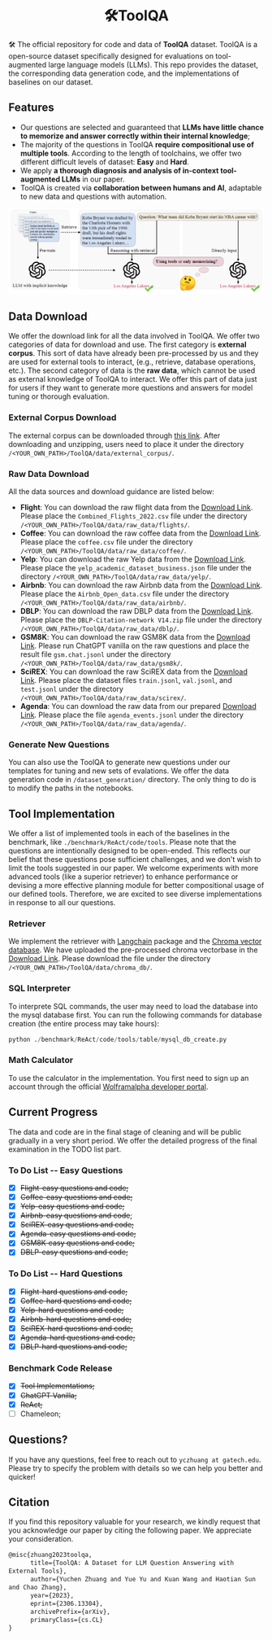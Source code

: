 <div align= "center">
    <h1> 🛠️ToolQA</h1>
</div>

🛠️ The official repository for code and data of **ToolQA** dataset. ToolQA is a open-source dataset specifically designed for evaluations on tool-augmented large language models (LLMs). This repo provides the dataset, the corresponding data generation code, and the implementations of baselines on our dataset.

## Features

- Our questions are selected and guaranteed that **LLMs have little chance to memorize and answer correctly within their internal knowledge**;
- The majority of the questions in ToolQA **require compositional use of multiple tools**. According to the length of toolchains, we offer two different difficult levels of dataset: **Easy** and **Hard**.
- We apply **a thorough diagnosis and analysis of in-context tool-augmented LLMs** in our paper.
- ToolQA is created via **collaboration between humans and AI**, adaptable to new data and questions with automation.

<p align="center">
  <img 
    width="800"
    src="./figure/overview.png"
  >
</p>

## Data Download
We offer the download link for all the data involved in ToolQA. We offer two categories of data for download and use. The first category is **external corpus**. This sort of data have already been pre-processed by us and they are used for external tools to interact, (e.g., retrieve, database operations, etc.). The second category of data is the **raw data**, which cannot be used as external knowledge of ToolQA to interact. We offer this part of data just for users if they want to generate more questions and answers for model tuning or thorough evaluation.

### External Corpus Download
The external corpus can be downloaded through [this link](https://drive.google.com/file/d/1zRbHzPW2x4dDcfmphBWlan8cxUCRNmqk/view?usp=drive_link). After downloading and unzipping, users need to place it under the directory  ``/<YOUR_OWN_PATH>/ToolQA/data/external_corpus/``.

### Raw Data Download
All the data sources and download guidance are listed below:
- **Flight**: You can download the raw flight data from the [Download Link](https://www.kaggle.com/datasets/robikscube/flight-delay-dataset-20182022?select=Combined_Flights_2022.csv). Please place the ``Combined_Flights_2022.csv`` file under the directory ``/<YOUR_OWN_PATH>/ToolQA/data/raw_data/flights/``.
- **Coffee**: You can download the raw coffee data from the [Download Link](https://www.kaggle.com/datasets/psycon/daily-coffee-price). Please place the ``coffee.csv`` file under the directory ``/<YOUR_OWN_PATH>/ToolQA/data/raw_data/coffee/``.
- **Yelp**: You can download the raw Yelp data from the [Download Link](https://www.kaggle.com/datasets/yelp-dataset/yelp-dataset?select=yelp_academic_dataset_business.json). Please place the ``yelp_academic_dataset_business.json`` file under the directory ``/<YOUR_OWN_PATH>/ToolQA/data/raw_data/yelp/``.
- **Airbnb**: You can download the raw Airbnb data from the [Download Link](https://www.kaggle.com/datasets/arianazmoudeh/airbnbopendata). Please place the ``Airbnb_Open_data.csv`` file under the directory ``/<YOUR_OWN_PATH>/ToolQA/data/raw_data/airbnb/``.
- **DBLP**: You can download the raw DBLP data from the [Download Link](https://www.aminer.org/citation). Please place the ``DBLP-Citation-network V14.zip`` file under the directory ``/<YOUR_OWN_PATH>/ToolQA/data/raw_data/dblp/``.
- **GSM8K**: You can download the raw GSM8K data from the [Download Link](https://github.com/openai/grade-school-math). Please run ChatGPT vanilla on the raw questions and place the result file ``gsm.chat.jsonl`` under the directory ``/<YOUR_OWN_PATH>/ToolQA/data/raw_data/gsm8k/``.
- **SciREX**: You can download the raw SciREX data from the [Download Link](https://github.com/allenai/SciREX). Please place the dataset files ``train.jsonl``, ``val.jsonl``, and ``test.jsonl`` under the directory ``/<YOUR_OWN_PATH>/ToolQA/data/raw_data/scirex/``.
- **Agenda**: You can download the raw data from our prepared [Download Link](https://drive.google.com/file/d/1A-DP_EFGVglaXf6-RUzN2Oq4rB58jExG/view?usp=drive_link). Please place the file ``agenda_events.jsonl`` under the directory ``/<YOUR_OWN_PATH>/ToolQA/data/raw_data/agenda/``.

### Generate New Questions
You can also use the ToolQA to generate new questions under our templates for tuning and new sets of evalations. We offer the data generation code in `/dataset_generation/` directory. The only thing to do is to modify the paths in the notebooks.

## Tool Implementation

We offer a list of implemented tools in each of the baselines in the benchmark, like ``./benchmark/ReAct/code/tools``. Please note that the questions are intentionally designed to be open-ended. This reflects our belief that these questions pose sufficient challenges, and we don't wish to limit the tools suggested in our paper. We welcome experiments with more advanced tools (like a superior retriever) to enhance performance or devising a more effective planning module for better compositional usage of our defined tools. Therefore, we are excited to see diverse implementations in response to all our questions.

### Retriever
We implement the retriever with [Langchain](https://python.langchain.com/) package and the [Chroma vector database](https://docs.trychroma.com/). We have uploaded the pre-processed chroma vectorbase in the [Download Link](https://drive.google.com/file/d/1A--blpdTbH8C_UeLvyi2mxnqXEKaK7pp/view?usp=sharing). Please download the file under the directory ``/<YOUR_OWN_PATH>/ToolQA/data/chroma_db/``.

### SQL Interpreter
To interprete SQL commands, the user may need to load the database into the mysql database first. You can run the following commands for database creation (the entire process may take hours):
```python
python ./benchmark/ReAct/code/tools/table/mysql_db_create.py
```

### Math Calculator
To use the calculator in the implementation. You first need to sign up an account through the official [Wolframalpha developer portal](https://account.wolfram.com/login/oauth2/sign-in).

## Current Progress
The data and code are in the final stage of cleaning and will be public gradually in a very short period. We offer the detailed progress of the final examination in the TODO list part.

### To Do List -- Easy Questions
- [x] ~~Flight-easy questions and code;~~
- [x] ~~Coffee-easy questions and code;~~
- [x] ~~Yelp-easy questions and code;~~
- [x] ~~Airbnb-easy questions and code~~;
- [x] ~~SciREX-easy questions and code;~~
- [x] ~~Agenda-easy questions and code;~~
- [x] ~~GSM8K-easy questions and code;~~
- [x] ~~DBLP-easy questions and code;~~

### To Do List -- Hard Questions
- [x] ~~Flight-hard questions and code;~~
- [x] ~~Coffee-hard questions and code;~~
- [x] ~~Yelp-hard questions and code;~~
- [x] ~~Airbnb-hard questions and code;~~
- [x] ~~SciREX-hard questions and code;~~
- [x] ~~Agenda-hard questions and code;~~
- [x] ~~DBLP-hard questions and code;~~

### Benchmark Code Release
- [x] ~~Tool Implementations;~~
- [x] ~~ChatGPT Vanilla;~~
- [x] ~~ReAct;~~
- [ ] Chameleon;

## Questions?
If you have any questions, feel free to reach out to `yczhuang at gatech.edu`. Please try to specify the problem with details so we can help you better and quicker!

## Citation
If you find this repository valuable for your research, we kindly request that you acknowledge our paper by citing the following paper. We appreciate your consideration.
```
@misc{zhuang2023toolqa,
      title={ToolQA: A Dataset for LLM Question Answering with External Tools}, 
      author={Yuchen Zhuang and Yue Yu and Kuan Wang and Haotian Sun and Chao Zhang},
      year={2023},
      eprint={2306.13304},
      archivePrefix={arXiv},
      primaryClass={cs.CL}
}
```

